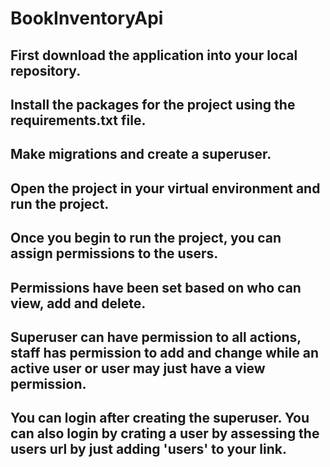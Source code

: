 # BookInventoryApi

## First download the application into your local repository.
## Install the packages for the project using the requirements.txt file.
## Make migrations and create a superuser.
## Open the project in your virtual environment and run the project.

## Once you begin to run the project, you can assign permissions to the users.
## Permissions have been set based on who can view, add and delete.
## Superuser can have permission to all actions, staff has permission to add and change while an active user or user may just have a view permission.

## You can login after creating the superuser. You can also login by crating a user by assessing the users url by just adding 'users' to your link.
